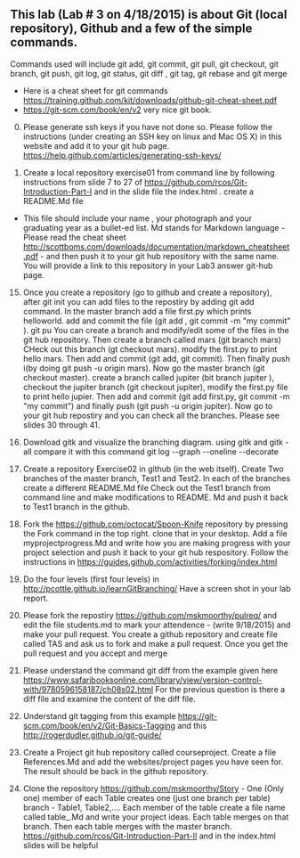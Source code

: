 ## This lab (Lab # 3 on 4/18/2015) is about Git (local repository), Github and a few of the simple commands. 

Commands used will include git add, git commit, git pull, git checkout, git branch, git push, git log, git status, git diff , git tag,  git rebase and git merge


- Here is a cheat sheet for git commands https://training.github.com/kit/downloads/github-git-cheat-sheet.pdf
- https://git-scm.com/book/en/v2  very nice git book.






0. Please generate ssh keys if you have not done so. Please follow the instructions (under creating an SSH key on linux and Mac OS X) in this website and add it to your git hub page. https://help.github.com/articles/generating-ssh-keys/
 

1. Create a local repository exercise01 from command line by following instructions
from slide 7 to 27 of https://github.com/rcos/Git-Introduction-Part-I and in the slide file the index.html  . create a README.Md file
- This file should include your name , your photograph and your graduating
year as a bullet-ed list. Md stands for Markdown language - Please
read the cheat sheet http://scottboms.com/downloads/documentation/markdown_cheatsheet.pdf - and then push it to your git hub repository with the same name.
You will provide a link to this repository in your Lab3 answer git-hub page.

15. Once you create a repository (go to github and create a repository), after git init you can add files to the repostiry by adding git add command. In the master branch add a file first.py which prints helloworld. add and commit the file (git add <filename>, git commit -m "my commit" ). git pu You can create a branch and modify/edit some of the files in the git hub repository. Then create a branch called mars (git branch mars) CHeck out this branch (gt checkout mars). modify the first.py to print hello mars. Then add and commit (git add, git commit). Then finally push i(by doing git push -u origin mars). Now go the master branch (git checkout master). create a branch called jupiter (bit branch jupiter ), checkout the jupiter branch (git checkout jupiter), modify the first.py file to print hello jupier. Then add and commit (git add first.py, git commit -m "my commit") and finally push (git push -u origin jupiter). Now go to your git hub repostiry and you can check all the branches.  Please see slides 30 through 41. 

3.   Download gitk and visualize the branching diagram. using gitk and gitk -all  compare it with this command
git log --graph --oneline --decorate

4.  Create a repository Exercise02 in github (in the web itself). Create Two branches of the master branch,
Test1 and Test2. In each of the branches create a different README.Md file Check out the Test1 branch from command line and make modifications to README. Md and push it back to Test1 branch in the github.

5. Fork the https://github.com/octocat/Spoon-Knife repository by pressing the Fork command in the top right.
clone that in your desktop. Add a file myprojectprogress.Md and write how you are making progress with your project selection and push it back to your git hub respository. Follow the instructions in https://guides.github.com/activities/forking/index.html

6. Do the four levels (first four levels) in http://pcottle.github.io/learnGitBranching/ Have a screen shot  in your lab report.

65. Please fork the repostiry https://github.com/mskmoorthy/pulreq/ and edit the file students.md to mark your attendence - (write 9/18/2015) and make your pull request. You create a github repository and create  file called TAS and ask us to fork and make a pull request. Once you get the pull request and you accept and merge

7. Please understand the command git diff from the example given here https://www.safaribooksonline.com/library/view/version-control-with/9780596158187/ch08s02.html For the previous question is there a diff file and examine the content of the diff file.

8. Understand git tagging from this example https://git-scm.com/book/en/v2/Git-Basics-Tagging and this http://rogerdudler.github.io/git-guide/

9. Create a Project git hub repository called courseproject. Create a file References.Md and add the websites/project pages you have seen for. The result should be back in the github repository.

10. Clone the repository https://github.com/mskmoorthy/Story - One (Only one) member of each Table creates one (just one branch per table) branch - Table1, Table2,....
Each member of the table create a file name called table_<number>.Md and write your project ideas. Each table merges on that branch. Then each table merges with the master branch. https://github.com/rcos/Git-Introduction-Part-II and in the index.html slides will be helpful
